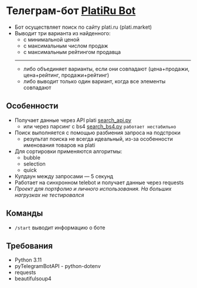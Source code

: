 # Телеграм-бот [PlatiRu Bot](https://t.me/xPlatiRuBot)
- Бот осуществляет поиск по сайту plati.ru (plati.market)
- Выводит три варианта из найденного:
    - с минимальной ценой
    - с максимальным числом продаж
    - с максимальным рейтингом продавца
  ---
    - либо объединяет варианты, если они совпадают (цена+продажи, цена+рейтинг, продажи+рейтинг)
    - либо выводит только один вариант, когда все элементы совпадают

## Особенности
- Получает данные через API plati [search_api.py](https://github.com/v2rg/platiru-telegram-bot/blob/main/search_api.py)
    - или через парсинг с bs4 [search_bs4.py](https://github.com/v2rg/platiru-telegram-bot/blob/main/search_bs4.py) `работает нестабильно`
- Поиск выполняется с помощью разбиения запроса на подстроки
    - результат поиска не всегда идеальный, из-за особенности именования товаров на plati
- Для сортировки применяются алгоритмы:
    - bubble
    - selection
    - quick
- Кулдаун между запросами — 5 секунд
- Работает на синхронном telebot и получает данные через requests
- *Проект для портфолио и личного использования. На больших нагрузках не тестировался*

## Команды
- `/start` выводит информацию о боте

## Требования
- Python 3.11
- pyTelegramBotAPI
﻿- python-dotenv
- requests
- beautifulsoup4
